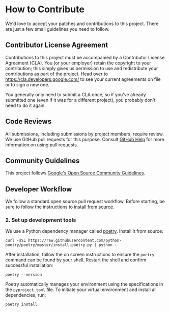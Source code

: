# How to Contribute

We'd love to accept your patches and contributions to this project. There are
just a few small guidelines you need to follow.

## Contributor License Agreement

Contributions to this project must be accompanied by a Contributor License
Agreement (CLA). You (or your employer) retain the copyright to your
contribution; this simply gives us permission to use and redistribute your
contributions as part of the project. Head over to
<https://cla.developers.google.com/> to see your current agreements on file or
to sign a new one.

You generally only need to submit a CLA once, so if you've already submitted one
(even if it was for a different project), you probably don't need to do it
again.

## Code Reviews

All submissions, including submissions by project members, require review. We
use GitHub pull requests for this purpose. Consult
[GitHub Help](https://help.github.com/articles/about-pull-requests/) for more
information on using pull requests.

## Community Guidelines

This project follows
[Google's Open Source Community Guidelines](https://opensource.google/conduct/).

## Developer Workflow

We follow a standard open source pull request workflow. Before starting, be sure to follow the instructions to [install from source](https://github.com/google/qhbm-library/blob/main/docs/install.md#install-from-source).

### 2. Set up development tools

We use a Python dependency manager called [poetry](https://python-poetry.org/). Install it from source:
```
curl -sSL https://raw.githubusercontent.com/python-poetry/poetry/master/install-poetry.py | python -
```
After installation, follow the on screen instructions to ensure the `poetry` command can be found by your shell. Restart the shell and confirm successful installation:
```
poetry --version
```
Poetry automatically manages your environment using the specifications in the `pyproject.toml` file. To initiate your virtual environment and install all dependencies, run:
```
poetry install
```